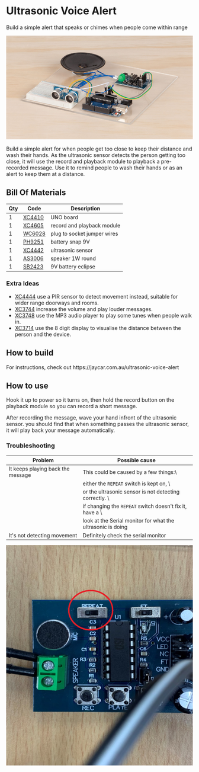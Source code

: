 # Ultrasonic Voice Alert
 Build a simple alert that speaks or chimes when people come within range

![hero image](hero.png)

Build a simple alert for when people get too close to keep their distance and wash their hands. As the ultrasonic sensor detects the person getting too close,  it will use the record and playback module to playback a pre-recorded message. Use it to remind people to wash their hands or as an alert to keep them at a distance.

## Bill Of Materials
| Qty | Code                                     | Description                 |
| --- | ---------------------------------------- | --------------------------- |
| 1   | [XC4410](https://jaycar.com.au/p/XC4410) | UNO board                   |
| 1   | [XC4605](https://jaycar.com.au/p/XC4605) | record and playback module  |
| 1   | [WC6028](https://jaycar.com.au/p/WC6028) | plug to socket jumper wires |
| 1   | [PH9251](https://jaycar.com.au/p/PH9251) | battery snap 9V             |
| 1   | [XC4442](https://jaycar.com.au/p/XC4442) | ultrasonic sensor           |
| 1   | [AS3006](https://jaycar.com.au/p/AS3006) | speaker 1W round            |
| 1   | [SB2423](https://jaycar.com.au/p/SB2423) | 9V battery eclipse          |

### Extra Ideas

- [XC4444](https://jaycar.com.au/p/XC4444) use a PIR sensor to detect movement instead, suitable for wider range doorways and rooms.
- [XC3744](https://jaycar.com.au/p/XC3744) increase the volume and play louder messages.
- [XC3748](https://jaycar.com.au/p/XC3748) use the MP3 audio player to play some tunes when people walk in.
- [XC3714](https://jaycar.com.au/p/XC3714) use the 8 digit display to visualise the distance between the person and the device.


## How to build

<div id="instructions">
For instructions, check out https://jaycar.com.au/ultrasonic-voice-alert
</div>

## How to use

Hook it up to power so it turns on, then hold the record button on the playback module so you can record a short message.

After recording the message, wave your hand infront of the ultrasonic sensor. you should find that when something passes the ultrasonic sensor, it will play back your message automatically.

### Troubleshooting

| Problem                           | Possible cause                                              |
| --------------------------------- | ----------------------------------------------------------- |
| It keeps playing back the message | This could be caused by a few things:\                      |
|                                   | either the `REPEAT` switch is kept on, \                    |
|                                   | or the ultrasonic sensor is not detecting correctly. \      |
|                                   | if changing the `REPEAT` switch doesn't fix it, have a \    |
|                                   | look at the Serial monitor for what the ultrasonic is doing |
| It's not detecting movement       | Definitely check the serial monitor                         |

![](docs/images/repeat-switch.jpg)
